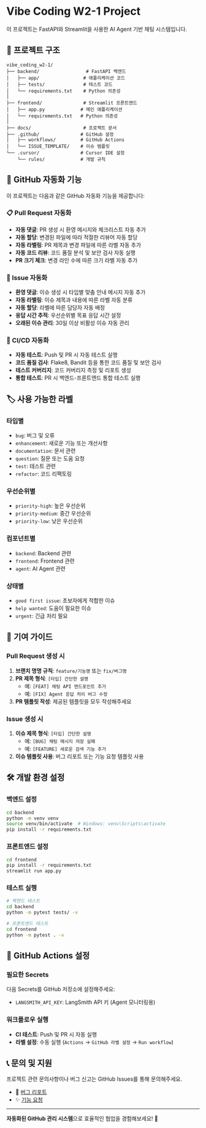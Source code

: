 # Vibe Coding W2-1 Project

이 프로젝트는 FastAPI와 Streamlit을 사용한 AI Agent 기반 채팅 시스템입니다.

## 🚀 프로젝트 구조

```
vibe_coding_w2-1/
├── backend/                 # FastAPI 백엔드
│   ├── app/                # 애플리케이션 코드
│   ├── tests/              # 테스트 코드
│   └── requirements.txt    # Python 의존성
│
├── frontend/               # Streamlit 프론트엔드
│   ├── app.py             # 메인 애플리케이션
│   └── requirements.txt   # Python 의존성
│
├── docs/                   # 프로젝트 문서
├── .github/               # GitHub 설정
│   ├── workflows/         # GitHub Actions
│   └── ISSUE_TEMPLATE/    # 이슈 템플릿
└── .cursor/               # Cursor IDE 설정
    └── rules/             # 개발 규칙
```

## 🤖 GitHub 자동화 기능

이 프로젝트는 다음과 같은 GitHub 자동화 기능을 제공합니다:

### 📋 Pull Request 자동화
- **자동 댓글**: PR 생성 시 환영 메시지와 체크리스트 자동 추가
- **자동 할당**: 변경된 파일에 따라 적절한 리뷰어 자동 할당
- **자동 라벨링**: PR 제목과 변경 파일에 따른 라벨 자동 추가
- **자동 코드 리뷰**: 코드 품질 분석 및 보안 검사 자동 실행
- **PR 크기 체크**: 변경 라인 수에 따른 크기 라벨 자동 추가

### 🐛 Issue 자동화  
- **환영 댓글**: 이슈 생성 시 타입별 맞춤 안내 메시지 자동 추가
- **자동 라벨링**: 이슈 제목과 내용에 따른 라벨 자동 분류
- **자동 할당**: 라벨에 따른 담당자 자동 배정
- **응답 시간 추적**: 우선순위별 목표 응답 시간 설정
- **오래된 이슈 관리**: 30일 이상 비활성 이슈 자동 관리

### 🧪 CI/CD 자동화
- **자동 테스트**: Push 및 PR 시 자동 테스트 실행
- **코드 품질 검사**: Flake8, Bandit 등을 통한 코드 품질 및 보안 검사
- **테스트 커버리지**: 코드 커버리지 측정 및 리포트 생성
- **통합 테스트**: PR 시 백엔드-프론트엔드 통합 테스트 실행

## 🏷️ 사용 가능한 라벨

### 타입별
- `bug`: 버그 및 오류
- `enhancement`: 새로운 기능 또는 개선사항  
- `documentation`: 문서 관련
- `question`: 질문 또는 도움 요청
- `test`: 테스트 관련
- `refactor`: 코드 리팩토링

### 우선순위별
- `priority-high`: 높은 우선순위
- `priority-medium`: 중간 우선순위
- `priority-low`: 낮은 우선순위

### 컴포넌트별
- `backend`: Backend 관련
- `frontend`: Frontend 관련  
- `agent`: AI Agent 관련

### 상태별
- `good first issue`: 초보자에게 적합한 이슈
- `help wanted`: 도움이 필요한 이슈
- `urgent`: 긴급 처리 필요

## 📝 기여 가이드

### Pull Request 생성 시
1. **브랜치 명명 규칙**: `feature/기능명` 또는 `fix/버그명`
2. **PR 제목 형식**: `[타입] 간단한 설명`
   - 예: `[FEAT] 채팅 API 엔드포인트 추가`
   - 예: `[FIX] Agent 응답 처리 버그 수정`
3. **PR 템플릿 작성**: 제공된 템플릿을 모두 작성해주세요

### Issue 생성 시
1. **이슈 제목 형식**: `[타입] 간단한 설명`
   - 예: `[BUG] 채팅 메시지 저장 실패`
   - 예: `[FEATURE] 새로운 검색 기능 추가`
2. **이슈 템플릿 사용**: 버그 리포트 또는 기능 요청 템플릿 사용

## 🛠️ 개발 환경 설정

### 백엔드 설정
```bash
cd backend
python -m venv venv
source venv/bin/activate  # Windows: venv\Scripts\activate
pip install -r requirements.txt
```

### 프론트엔드 설정
```bash
cd frontend  
pip install -r requirements.txt
streamlit run app.py
```

### 테스트 실행
```bash
# 백엔드 테스트
cd backend
python -m pytest tests/ -v

# 프론트엔드 테스트  
cd frontend
python -m pytest . -v
```

## 🔧 GitHub Actions 설정

### 필요한 Secrets
다음 Secrets를 GitHub 저장소에 설정해주세요:
- `LANGSMITH_API_KEY`: LangSmith API 키 (Agent 모니터링용)

### 워크플로우 실행
- **CI 테스트**: Push 및 PR 시 자동 실행
- **라벨 설정**: 수동 실행 (`Actions` → `GitHub 라벨 설정` → `Run workflow`)

## 📞 문의 및 지원

프로젝트 관련 문의사항이나 버그 신고는 GitHub Issues를 통해 문의해주세요.

- 🐛 [버그 리포트](../../issues/new?template=bug_report.md)
- ✨ [기능 요청](../../issues/new?template=feature_request.md)

---

**자동화된 GitHub 관리 시스템**으로 효율적인 협업을 경험해보세요! 🚀 